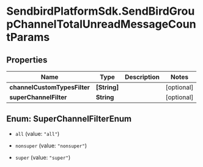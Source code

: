# SendbirdPlatformSdk.SendBirdGroupChannelTotalUnreadMessageCountParams

## Properties

Name | Type | Description | Notes
------------ | ------------- | ------------- | -------------
**channelCustomTypesFilter** | **[String]** |  | [optional] 
**superChannelFilter** | **String** |  | [optional] 



## Enum: SuperChannelFilterEnum


* `all` (value: `"all"`)

* `nonsuper` (value: `"nonsuper"`)

* `super` (value: `"super"`)




